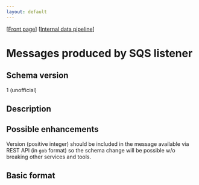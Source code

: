 ```yaml
---
layout: default
---
```

\[[Front page](../index.md)\] \[[Internal data pipeline](../internal_data_pipeline.md)\]

# Messages produced by SQS listener

## Schema version

1 (unofficial)

## Description

## Possible enhancements

Version (positive integer) should be included in the message available via REST
API (in `gob` format) so the schema change will be possible w/o breaking other
services and tools.

## Basic format

